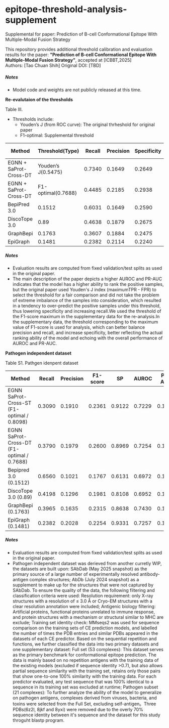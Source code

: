 # epitope-threshold-analysis-supplement
Supplemental for paper: Prediction of B-cell Conformational Epitope With Multiple-Modal Fusion Strategy

This repository provides additional threshold calibration and evaluation results for the paper:
**"Prediction of B-cell Conformational Epitope With Multiple-Modal Fusion Strategy"**, accepted at [ICBBT,2025]  
Authors: [Tao Chuan Shih]
Original DOI: [TBD]

##### Notes
- Model code and weights are not publicly released at this time.

**Re-evalutaion of the thresholds**

Table III.
- Thresholds include:
  - Youden’s J (from ROC curve): The original thrheshold for original paper
  - F1-optimal: Supplemental threshold

| Method            | Threshold(Type)| Recall    | Precision | Specificity | F1-score | AUROC | PR-AUC | MCC    |
|-------------------|----------------|-----------|--------|-------------|----------|--------|--------|--------|
| EGNN + SaProt-Cross-DT | Youden’s J(0.5475)      | 0.7340    | 0.1649 | 0.2649      | 0.7338   | 0.8067 | 0.2331 | 0.2556 |
| EGNN + SaProt-Cross-DT | F1-optimal(0.7688)      | 0.4485    | 0.2185 | 0.2938      | 0.8851   | 0.8067 | 0.2331 | 0.2421 |
| BepiPred 3.0      | 0.1512         | 0.6031    | 0.1649 | 0.2590      | 0.7812   | 0.7670 | 0.2002 | 0.2233 |
| DiscoTope 3.0     | 0.89           | 0.4638    | 0.1879 | 0.2675      | 0.8564   | 0.7854 | 0.2088 | 0.2155 |
| GraphBepi         | 0.1763         | 0.3607    | 0.1884 | 0.2475      | 0.8886   | 0.7438 | 0.1803 | 0.1864 |
| EpiGraph          | 0.1481         | 0.2382    | 0.2114 | 0.2240      | 0.9363   | 0.7423 | 0.1741 | 0.1651 |


##### Notes
- Evaluation results are computed from fixed validation/test splits as used in the original paper.
- The main description of the paper depicts a higher AUROC and PR-AUC indicates that the model has a higher ability to rank the positive samples, but the original paper used Youden's J index (maximumTPR - FPR) to select the threshold for a fair comparison and did not take the problem of extreme imbalance of the samples into consideration, which resulted in a tendency to over-predict the positive samples under this threshold, thus lowering specificity and increasing recall.We used the threshold of the F1-score maximum in the supplementary data for the re-analysis.In the supplementary data, the threshold corresponding to the maximum value of F1-score is used for analysis, which can better balance precision and recall, and increase specificity, better reflecting the actual ranking ability of the model and echoing with the overall performance of AUROC and PR-AUC.

**Pathogen independent dataset**

Table S1.
Pathgen idenpent dataset

| Method                         | Recall | Precision | F1-score | SP     | AUROC  | PR-AUC | MCC    |
|--------------------------------|--------|-----------|----------|--------|--------|--------|--------|
| EGNN SaProt-Cross-ST (F1-optimal / 0.8098) | 0.3090 | 0.1910    | 0.2361   | 0.9122 | 0.7229 | 0.1714 | 0.1776 |
| EGNN SaProt-Cross-DT (F1-optimal / 0.7688) | 0.3790 | 0.1979    | 0.2600   | 0.8969 | 0.7254 | 0.1791 | 0.2058 |
| Bepipred 3.0 (0.1512)          | 0.6560 | 0.1021    | 0.1767   | 0.6131 | 0.6972 | 0.1460 | 0.1331 |
| DiscoTope 3.0 (0.89)           | 0.4198 | 0.1296    | 0.1981   | 0.8108 | 0.6952 | 0.1156 | 0.1390 |
| GraphBepi (0.1763)             | 0.3965 | 0.1635    | 0.2315   | 0.8638 | 0.7430 | 0.1707 | 0.1758 |
| EpiGraph (0.1481)              | 0.2382 | 0.2028    | 0.2254   | 0.9331 | 0.7257 | 0.1474 | 0.1684 |

##### Notes
- Evaluation results are computed from fixed validation/test splits as used in the original paper.
- Pathogen independent dataset was derieved from another curretly WIP, the datasets are built upon: SAbDab (May 2025 snapshot) as the primary source of a large number of experimentally resolved antibody-antigen complex structures; AbDb (July 2024 snapshot) as a supplement to make up for the structures that were not captured by SAbDab. To ensure the quality of the data, the following filtering and classification criteria were used: Resolution requirement: only X-ray structures with a resolution of ≤ 3.0 Å or Cryo-EM structures with a clear resolution annotation were included; Antigenic biology filtering: Artificial proteins, functional proteins unrelated to immune response, and protein structures with a mechanism or structural similar to MHC are exclude; Training set identity check: MMseqs2 was used for sequence comparison on the training sets of CE prediction models, and labelled the number of times the PDB entries and similar PDBs appeared in the datasets of each CE predictor. Based on the sequential repetition and functions, we further classified the data into two primary datasets and one supplementary dataset: Full set (53 complexes): This dataset serves as the primary benchmark for conformational epitope prediction. The data is mainly based on no repetition antigens with the training data of the existing models (excluded if sequence identity >0.7), but also allows partial sequence similarity with the training set, retains only those pairs that show one-to-one 100% similarity with the training data. For each predictor evaluated, any test sequence that was 100% identical to a sequence in its training set was excluded at runtime; Pathogen subset (21 complexes): To further analyze the ability of the model to generalize on pathogen antigens, complexes derived from viruses, bacteria, and toxins were selected from the Full Set, excluding self-antigen。Three PDBs(6z2l, 8jkf and 8yxi) were removed due to the overly 70% sequence identity between it's sequence and the dataset for this study throguht blastp program.
